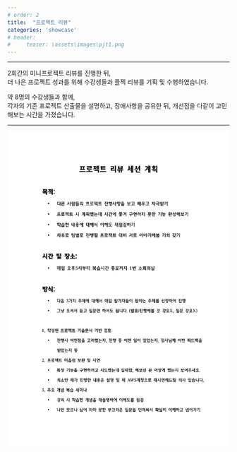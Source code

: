 ```yaml
---
# order: 2
title:  "프로젝트 리뷰"
categories: 'showcase'
# header:
#     teaser: \assets\images\pjt1.png
---
```


---

2회간의 미니프로젝트 리뷰를 진행한 뒤,      
더 나은 프로젝트 성과를 위해 수강생들과 플젝 리뷰를 기획 및 수행하였습니다.         

약 8명의 수강생들과 함께,       
각자의 기존 프로젝트 산출물을 설명하고, 장애사항을 공유한 뒤, 개선점을 다같이 고민해보는 시간을 가졌습니다.         

---

![pjtrv](/assets/images/std2.png)

